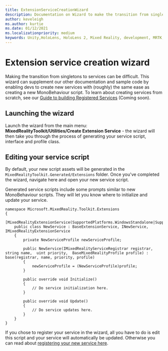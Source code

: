 ```yaml
---
title: ExtensionServiceCreationWizard
description: Documentation on Wizard to make the transition from singletons to services MRTK
author: keveleigh
ms.author: kurtie
ms.date: 01/12/2021
ms.localizationpriority: medium
keywords: Unity,HoloLens, HoloLens 2, Mixed Reality, development, MRTK,
---
```


# Extension service creation wizard

Making the transition from singletons to services can be difficult. This wizard can supplement our other documentation and sample code by enabling devs to create new services with (roughly) the same ease as creating a new MonoBehaviour script. To learn about creating services from scratch, see our [Guide to building Registered Services](../../configuration/mixed-reality-configuration-guide.md) (Coming soon).

## Launching the wizard

Launch the wizard from the main menu: **MixedRealityToolkit/Utilities/Create Extension Service** - the wizard will then take you through the process of generating your service script, interface and profile class.

## Editing your service script

By default, your new script assets will be generated in the `MixedRealityToolkit.Generated/Extensions` folder. Once you've completed the wizard, navigate here and open your new service script.

Generated service scripts include some prompts similar to new MonoBehaviour scripts. They will let you know where to initialize and update your service.

    namespace Microsoft.MixedReality.Toolkit.Extensions
    {
        [MixedRealityExtensionService(SupportedPlatforms.WindowsStandalone|SupportedPlatforms.MacStandalone|SupportedPlatforms.LinuxStandalone|SupportedPlatforms.WindowsUniversal)]
        public class NewService : BaseExtensionService, INewService, IMixedRealityExtensionService
        {
            private NewServiceProfile newServiceProfile;
    
            public NewService(IMixedRealityServiceRegistrar registrar,  string name,  uint priority,  BaseMixedRealityProfile profile) : base(registrar, name, priority, profile) 
            {
                newServiceProfile = (NewServiceProfile)profile;
            }
    
            public override void Initialize()
            {
                // Do service initialization here.
            }
    
            public override void Update()
            {
                // Do service updates here.
            }
        }
    }

If you chose to register your service in the wizard, all you have to do is edit this script and your service will automatically be updated. Otherwise you can read about [registering your new service here](../../configuration/mixed-reality-configuration-guide.md).
